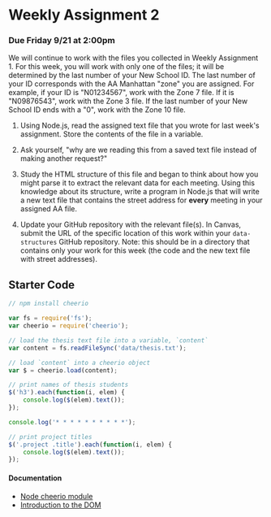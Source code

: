 # Weekly Assignment 2

### Due Friday 9/21 at 2:00pm

We will continue to work with the files you collected in Weekly Assignment 1. For this week, you will work with only one of the files; it will be determined by the last number of your New School ID. The last number of your ID corresponds with the AA Manhattan "zone" you are assigned. For example, if your ID is "N01234567", work with the Zone 7 file. If it is "N09876543", work with the Zone 3 file. If the last number of your New School ID ends with a "0", work with the Zone 10 file. 

1. Using Node.js, read the assigned text file that you wrote for last week's assignment. Store the contents of the file in a variable.

2. Ask yourself, "why are we reading this from a saved text file instead of making another request?"

3. Study the HTML structure of this file and began to think about how you might parse it to extract the relevant data for each meeting. Using this knowledge about its structure, write a program in Node.js that will write a new text file that contains the street address for **every** meeting in your assigned AA file.

4. Update your GitHub repository with the relevant file(s). In Canvas, submit the URL of the specific location of this work within your `data-structures` GitHub repository. Note: this should be in a directory that contains only your work for this week (the code and the new text file with street addresses). 

## Starter Code  

```javascript
// npm install cheerio

var fs = require('fs');
var cheerio = require('cheerio');

// load the thesis text file into a variable, `content`
var content = fs.readFileSync('data/thesis.txt');

// load `content` into a cheerio object
var $ = cheerio.load(content);

// print names of thesis students
$('h3').each(function(i, elem) {
    console.log($(elem).text());
});

console.log('* * * * * * * * * *');

// print project titles
$('.project .title').each(function(i, elem) {
    console.log($(elem).text());
});
```

#### Documentation

* [Node cheerio module](https://www.npmjs.com/package/cheerio)
* [Introduction to the DOM](https://developer.mozilla.org/en-US/docs/Web/API/Document_Object_Model/Introduction)